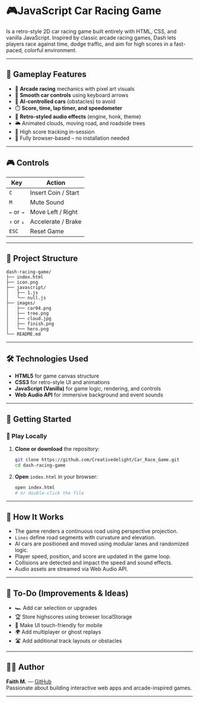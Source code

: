 
# 🎮JavaScript Car Racing Game

Is a retro-style 2D car racing game built entirely with HTML, CSS, and vanilla JavaScript. Inspired by classic arcade racing games, Dash lets players race against time, dodge traffic, and aim for high scores in a fast-paced, colorful environment.

---
## 🚗 Gameplay Features

- 🏁 **Arcade racing** mechanics with pixel art visuals
- 🚗 **Smooth car controls** using keyboard arrows
- 🧠 **AI-controlled cars** (obstacles) to avoid
- ⏱️ **Score, time, lap timer, and speedometer**
- 💽 **Retro-styled audio effects** (engine, honk, theme)
- 🌥️ Animated clouds, moving road, and roadside trees
- 💾 High score tracking in-session
- 📱 Fully browser-based – no installation needed

---

## 🎮 Controls

| Key         | Action              |
|-------------|---------------------|
| `C`         | Insert Coin / Start |
| `M`         | Mute Sound          |
| `←` or `→`  | Move Left / Right   |
| `↑` or `↓`  | Accelerate / Brake  |
| `ESC`       | Reset Game          |

---

## 📂 Project Structure

```
dash-racing-game/
├── index.html
├── icon.png
├── javascript/
│   ├── 1.js
│   └── null.js
├── images/
│   ├── car04.png
│   ├── tree.png
│   ├── cloud.jpg
│   ├── finish.png
│   └── hero.png
└── README.md
```

---

## 🛠️ Technologies Used

- **HTML5** for game canvas structure
- **CSS3** for retro-style UI and animations
- **JavaScript (Vanilla)** for game logic, rendering, and controls
- **Web Audio API** for immersive background and event sounds

---

## 🚀 Getting Started

### 🧪 Play Locally

1. **Clone or download** the repository:
   ```bash
   git clone https://github.com/Creativedelight/Car_Race_Game.git
   cd dash-racing-game
   ```

2. **Open** `index.html` in your browser:
   ```bash
   open index.html
   # or double-click the file
   ```

---

## 🧠 How It Works

- The game renders a continuous road using perspective projection.
- `Lines` define road segments with curvature and elevation.
- AI cars are positioned and moved using modular lanes and randomized logic.
- Player speed, position, and score are updated in the game loop.
- Collisions are detected and impact the speed and sound effects.
- Audio assets are streamed via Web Audio API.

---

## 📌 To-Do (Improvements & Ideas)

- 🏎️ Add car selection or upgrades
- 🏆 Store highscores using browser localStorage
- 📱 Make UI touch-friendly for mobile
- 🌍 Add multiplayer or ghost replays
- 🛣️ Add additional track layouts or obstacles

---

## 👩‍💻 Author

**Faith M.** — [GitHub](https://github.com/Creativedelight)  
Passionate about building interactive web apps and arcade-inspired games.

---


